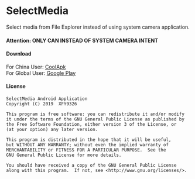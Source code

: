 # SelectMedia
Select media from File Explorer instead of using system camera application.  
  
#### Attention: ONLY CAN INSTEAD OF SYSTEM CAMERA INTENT

#### Download
For China User: [CoolApk](https://www.coolapk.com/apk/163965)  
For Global User: [Google Play](https://play.google.com/store/apps/details?id=tool.xfy9326.selectmedia)  

#### License

    SelectMedia Android Application
    Copyright (C) 2019  XFY9326

    This program is free software: you can redistribute it and/or modify
    it under the terms of the GNU General Public License as published by
    the Free Software Foundation, either version 3 of the License, or
    (at your option) any later version.

    This program is distributed in the hope that it will be useful,
    but WITHOUT ANY WARRANTY; without even the implied warranty of
    MERCHANTABILITY or FITNESS FOR A PARTICULAR PURPOSE.  See the
    GNU General Public License for more details.

    You should have received a copy of the GNU General Public License
    along with this program.  If not, see <http://www.gnu.org/licenses/>.

